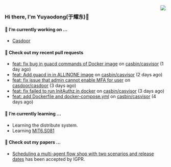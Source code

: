 <img align="right" src="https://github-readme-stats.vercel.app/api?username=leo220yuyaodog&show_icons=true&icon_color=805AD5&text_color=718096&bg_color=ffffff&hide_title=true" />

### Hi there, I'm Yuyaodong(于耀东)👋
#### 🔭 I’m currently working on ...
- [Casdoor](https://github.com/casdoor)

#### 🔨 Check out my recent pull requests

- [feat: fix bug in guacd commands of Docker image](https://github.com/casbin/casvisor/pull/61) on [casbin/casvisor](https://github.com/casbin/casvisor) (1 day ago)
- [feat: Add guacd in in ALLINONE image](https://github.com/casbin/casvisor/pull/60) on [casbin/casvisor](https://github.com/casbin/casvisor) (2 days ago)
- [feat: fix issue that admin cannot enable MFA for user](https://github.com/casdoor/casdoor/pull/2702) on [casdoor/casdoor](https://github.com/casdoor/casdoor) (3 days ago)
- [feat: fix failed to run InitAuthz in docker](https://github.com/casbin/casvisor/pull/59) on [casbin/casvisor](https://github.com/casbin/casvisor) (3 days ago)
- [feat: add Dockerfile and docker-compose.yml](https://github.com/casbin/casvisor/pull/58) on [casbin/casvisor](https://github.com/casbin/casvisor) (4 days ago)

#### 🌱 I’m currently learning ...
- Learning the distribute system.
- Learning [MIT6.S081](https://pdos.csail.mit.edu/6.828/2021/schedule.html)

#### 📜 Check out my papers ...
- [Scheduling a multi-agent flow shop with two scenarios and release dates](https://www.tandfonline.com/doi/full/10.1080/00207543.2023.2188646) has been accepted by IGPR.

